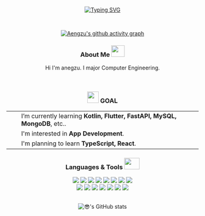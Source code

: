 <br>

<div align="center">

[![Typing SVG](https://readme-typing-svg.demolab.com?font=Fira+Code&weight=500&size=30&pause=1000&theme=dark&color=FFC0CB&center=true&random=false&width=435&lines=Hi+I'm+aengzu+👋🏻 )](https://git.io/typing-svg)

<br>

[![Aengzu's github activity graph](https://github-readme-activity-graph.vercel.app/graph?username=aengzu&theme=dracula)](https://github.com/aengzu/github-readme-activity-graph)


### About Me  <img src="https://github.com/user-attachments/assets/09459d95-ca61-420e-a6db-7d20732b3cfc" width="35" height="30"/> 


Hi I'm anegzu. I major Computer Engineering.

<br>

### <img src="https://github.com/user-attachments/assets/645842ff-8736-419b-994f-563d050b3a8c" width="30" height="30"/> GOAL 
  
  <table align="center">
    <tr>
      <td><img src="https://github.com/user-attachments/assets/2f70bc6f-1552-47ec-9504-51fe1e516054" width="15" height="15"/></td>
      <td>I’m currently learning <strong>Kotlin, Flutter, FastAPI, MySQL, MongoDB</strong>, etc..</td>
    </tr>
    <tr>
      <td><img src="https://github.com/user-attachments/assets/2f70bc6f-1552-47ec-9504-51fe1e516054" width="15" height="15"/></td>
      <td>I'm interested in <strong>App Development</strong>.</td>
    </tr>
    <tr>
      <td><img src="https://github.com/user-attachments/assets/2f70bc6f-1552-47ec-9504-51fe1e516054" width="15" height="15"/></td>
      <td>I'm planning to learn <strong>TypeScript, React</strong>.</td>
    </tr>
  </table>



### Languages & Tools  <img src="https://github.com/user-attachments/assets/5964e663-5fa3-4cf2-ab32-574dbaa8cc27" width="40" height="30"/>

<div class='row'>
<img src="https://img.shields.io/badge/Flutter-F9F5F6?style=flat-square&logo=Flutter&logoColor=AC87C5"/>
<img src="https://img.shields.io/badge/Dart-F8E8EE?style=flat-square&logo=Dart&logoColor=white"/>
<img src="https://img.shields.io/badge/Python-FDCEDF?style=flat-square&logo=Python&logoColor=white"/>
<img src="https://img.shields.io/badge/postgresql-FFE5E5?style=flat-square&logo=postgresql&logoColor=AC87C5"/>
<img src="https://img.shields.io/badge/mysql-FFE5E5?style=flat-square&logo=mysql&logoColor=AC87C5"/>
<img src="https://img.shields.io/badge/Javascript-E0AED0?style=flat-square&logo=Javascript&logoColor=white"/>
<img src="https://img.shields.io/badge/CSS3-AC87C5?style=flat-square&logo=CSS3&logoColor=white"/>
<img src="https://img.shields.io/badge/Kotlin-F2BED1?style=flat-square&logo=Kotlin&logoColor=white"/>
    </div>
  <div class='row'>
<img src="https://img.shields.io/badge/HTML5-F9F5F6?style=flat-square&logo=HTML5&logoColor=756AB6"/>
<img src="https://img.shields.io/badge/Java-F8E8EE?style=flat-square&logo=Java&logoColor=white"/>
<img src="https://img.shields.io/badge/Android Studio-FFE5E5?style=flat-square&logo=Android Studio&logoColor=white"/>
<img src="https://img.shields.io/badge/Visual Studio-FDCEDF?style=flat-square&logo=Visual Studio&logoColor=white"/>
<img src="https://img.shields.io/badge/C++-F2BED1?style=flat-square&logo=C++&logoColor=white"/>
<img src="https://img.shields.io/badge/fastapi-E0AED0?style=flat-square&logo=fastapi&logoColor=white"/>
<img src="https://img.shields.io/badge/Streamlit-AC87C5?style=flat-square&logo=Streamlit&logoColor=white"/>
</div>
<br>

![😎's GitHub stats](https://github-readme-stats.vercel.app/api?username=aengzu&show_icons=true&bg_color=FADADD&text_color=FF3399&border_color=ff3399&icon_color=ff3399&title_color=ff3399)


</div>








<br>


<!--
**aengzu/aengzu** is a ✨ _special_ ✨ repository because its `README.md` (this file) appears on your GitHub profile.

Here are some ideas to get you started:

- 🔭 I’m currently working on ...
-  🌱 I’m currently learning ...
- 👯 I’m looking to collaborate on ...
- 🤔 I’m looking for help with ...
- 💬 Ask me about ...
- 📫 How to reach me: ...
- 😄 Pronouns: ...
- ⚡ Fun fact: ...

<p>$\it{\large{\color{#FADADD}HI ~ I\ major\ Computer\ Engineering.}}$</p>
<br>
<a href="https://github.com/devxb/gitanimals">
  <img src="https://render.gitanimals.org/farms/aengzu"/>
</a>
<br>

<img src="https://user-images.githubusercontent.com/74038190/216122041-518ac897-8d92-4c6b-9b3f-ca01dcaf38ee.png" width="20" height="20"/> I’m currently learning **Kotlin, Flutter, FastAPI, MySQL, MongoDB**, etc.. 
<br>
<img src="https://user-images.githubusercontent.com/74038190/216122041-518ac897-8d92-4c6b-9b3f-ca01dcaf38ee.png" width="20" height="20"/> I'm interested in **App Development**.
<br>
<img src="https://user-images.githubusercontent.com/74038190/216122041-518ac897-8d92-4c6b-9b3f-ca01dcaf38ee.png" width="20" height="20"/> I'm planning to learn **TypeScript, React**. 
<br>

<img src="https://github.com/user-attachments/assets/2f70bc6f-1552-47ec-9504-51fe1e516054" width="15" height="15"/>  I’m currently learning **Kotlin, Flutter, FastAPI, MySQL, MongoDB**, etc.. 
<br>
<img src="https://github.com/user-attachments/assets/2f70bc6f-1552-47ec-9504-51fe1e516054" width="15" height="15"/>  I'm interested in **App Development**.
<br>
<img src="https://github.com/user-attachments/assets/2f70bc6f-1552-47ec-9504-51fe1e516054" width="15" height="15"/>  I'm planning to learn **TypeScript, React**. 
</div>

-->

<br/>
<br/>
</div>




